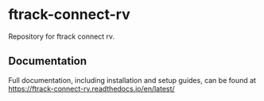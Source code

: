 # ftrack-connect-rv

Repository for ftrack connect rv.

## Documentation

Full documentation, including installation and setup guides, can be
found at <https://ftrack-connect-rv.readthedocs.io/en/latest/>

